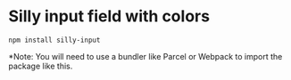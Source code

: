 # Silly input field with colors

```
npm install silly-input
```

\*Note: You will need to use a bundler like Parcel or Webpack to import the package like this.
